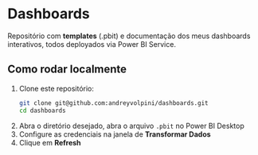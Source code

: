 # Dashboards

Repositório com **templates** (.pbit) e documentação dos meus dashboards interativos, todos deployados via Power BI Service.


## Como rodar localmente

1. Clone este repositório: 
   ```bash
   git clone git@github.com:andreyvolpini/dashboards.git
   cd dashboards
2. Abra o diretório desejado, abra o arquivo `.pbit` no Power BI Desktop  
3. Configure as credenciais na janela de **Transformar Dados**  
4. Clique em **Refresh**
